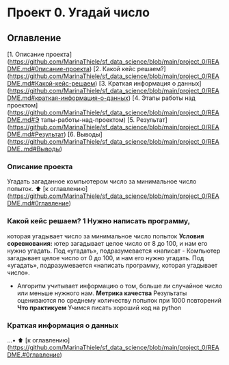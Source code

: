 # Проект 0. Угадай число
## Оглавление
[1. Описание проекта] (https://github.com/MarinaThiele/sf_data_science/blob/main/project_0/README.md#0писание-проекта)
[2. Какой кейс решаем?] (https://github.com/MarinaThiele/sf_data_science/blob/main/project_0/README.md#Какой-кейс-решаем)
[3. Краткая информация о данных] (https://github.com/MarinaThiele/sf_data_science/blob/main/project_0/README.md#краткая-информация-о-данных)
[4. Этапы работы над проектом] (https://github.com/MarinaThiele/sf_data_science/blob/main/project_0/README.md#Э тапы-работы-над-проектом) 
[5. Результат] (https://github.com/MarinaThiele/sf_data_science/blob/main/project_0/README.md#Результат) 
[6. Выводы] (https://github.com/MarinaThiele/sf_data_science/blob/main/project_0/README..md#Bыводы)
### Описание проекта
Угадать загаданное компьютером число за минимальное число попыток.
:arrow_up: [к оглавлению] (https://github.com/MarinaThiele/sf_data_science/blob/main/project_0/README.md#0главление)


### Какой кейс решаем? 1 Нужно написать программу,
которая угадывает число за минимальное число попыток
**Условия соревнования:**
ютер загадывает целое число от 8 до 100, и нам его нужно угадать. Под «угадать», подразумевается «написат - Компьютер загадывает целое число от 0 до 100, и нам его нужно угадать. Под «угадать», подразумевается «написать
программу, которая угадывает число».
- Алгоритм учитывает информацию о том, больше ли случайное число или меньше нужного нам.
**Метрика качества**
Результаты оцениваются по среднему количеству попыток при 1000 повторений
**Что практикуем**
Учимся писать хороший код на python
### Краткая информация о данных
...•
:arrow_up: [к оглавлению] (https://github.com/MarinaThiele/sf_data_science/blob/main/project_0/README.#0главление)
